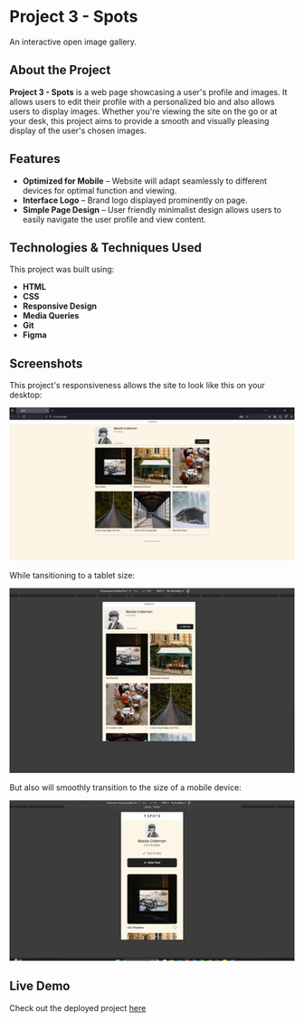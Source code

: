 # Project 3 - Spots

An interactive open image gallery.

## About the Project

**Project 3 - Spots** is a web page showcasing a user's profile and images. It allows users to edit their profile with a personalized bio and also allows users to display images. Whether you're viewing the site on the go or at your desk, this project aims to provide a smooth and visually pleasing display of the user's chosen images.

## Features

-  **Optimized for Mobile** – Website will adapt seamlessly to different devices for optimal function and viewing. 
-  **Interface Logo** – Brand logo displayed prominently on page.
-  **Simple Page Design** – User friendly minimalist design allows users to easily navigate the user profile and view content.

## Technologies & Techniques Used

This project was built using:

- **HTML** 
- **CSS** 
- **Responsive Design** 
- **Media Queries** 
- **Git**
- **Figma**

## Screenshots

This project's responsiveness allows the site to look like this on your desktop:

![Desktop View](./images/screenshots/Desktop.png)

While tansitioning to a tablet size:

![Tablet View](./images/screenshots/Tablet.png)

But also will smoothly transition to the size of a mobile device:

![Mobile View](./images/screenshots/Phone.png)

##  Live Demo

Check out the deployed project [here](https://persurise24.github.io/se_project_spots/)
